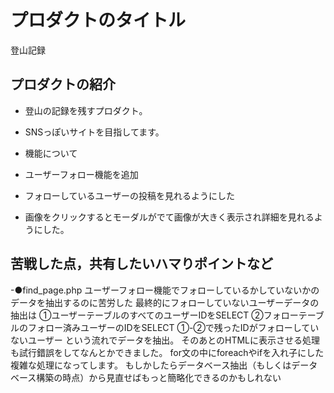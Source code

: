 # プロダクトのタイトル
  登山記録
## プロダクトの紹介
- 登山の記録を残すプロダクト。
- SNSっぽいサイトを目指してます。

- 機能について
- ユーザーフォロー機能を追加
- フォローしているユーザーの投稿を見れるようにした
- 画像をクリックするとモーダルがでて画像が大きく表示され詳細を見れるようにした。


## 苦戦した点，共有したいハマりポイントなど
-●find_page.php
  ユーザーフォロー機能でフォローしているかしていないかのデータを抽出するのに苦労した
  最終的にフォローしていないユーザーデータの抽出は
  ①ユーザーテーブルのすべてのユーザーIDをSELECT
  ②フォローテーブルのフォロー済みユーザーのIDをSELECT
  ①-②で残ったIDがフォローしていないユーザー
  という流れでデータを抽出。
  そのあとのHTMLに表示させる処理も試行錯誤をしてなんとかできました。
  for文の中にforeachやifを入れ子にした複雑な処理になってします。
  もしかしたらデータベース抽出（もしくはデータベース構築の時点）から見直せばもっと簡略化できるのかもしれない

  
